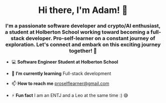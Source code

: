 <h1 align="center">Hi there, I'm Adam! 👋</h1>
<h3 align="center">I'm a passionate software developer and crypto/AI enthusiast, a student at Holberton School working toward becoming a full-stack developer. Pro-self-learner on a constant journey of exploration. Let's connect and embark on this exciting journey together! 🚀
</h3>

- 💻 **Software Engineer Student at Holberton School**

- 📕 **I’m currently learning** Full-stack development

- 📫 **How to reach me** proselflearner@gmail.com

- ⚡ **Fun fact** I am an ENTJ and a Leo at the same time :) 😅
